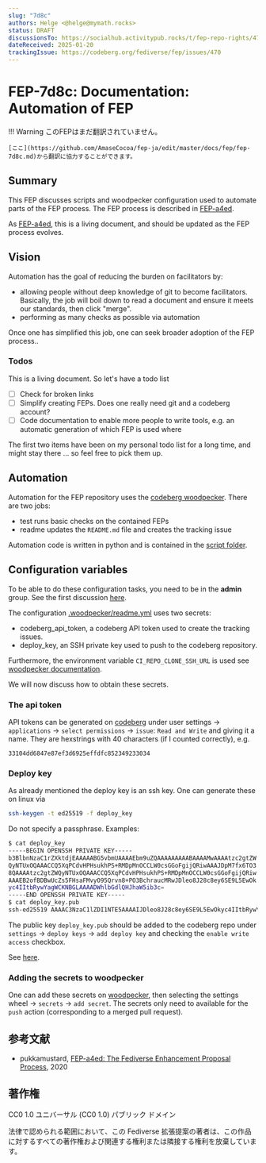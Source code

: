 ```yaml
---
slug: "7d8c"
authors: Helge <@helge@mymath.rocks>
status: DRAFT
discussionsTo: https://socialhub.activitypub.rocks/t/fep-repo-rights/4797/3
dateReceived: 2025-01-20
trackingIssue: https://codeberg.org/fediverse/fep/issues/470
---
```


# FEP-7d8c: Documentation: Automation of FEP
!!! Warning
    このFEPはまだ翻訳されていません。

    [ここ](https://github.com/AmaseCocoa/fep-ja/edit/master/docs/fep/fep-7d8c.md)から翻訳に協力することができます。
    
## Summary

This FEP discusses scripts and woodpecker configuration used to automate parts of the FEP process. The FEP process is described in [FEP-a4ed][a4ed].

As [FEP-a4ed][a4ed], this is a living document, and should be updated as the FEP process evolves.

## Vision

Automation has the goal of reducing the burden on facilitators by:

- allowing people without deep knowledge of git to become facilitators. Basically, the job will boil down to read a document and ensure it meets our standards, then click "merge".
- performing as many checks as possible via automation

Once one has simplified this job, one can seek broader adoption of the FEP process..

### Todos

This is a living document. So let's have a todo list

- [ ] Check for broken links
- [ ] Simplify creating FEPs. Does one really need git and a codeberg account?
- [ ] Code documentation to enable more people to write tools, e.g. an automatic generation of which FEP is used where

The first two items have been on my personal todo list for a long time, and might stay there ... so feel free to pick them up.

## Automation

Automation for the FEP repository uses the [codeberg woodpecker](https://ci.codeberg.org). There are two jobs:

- test runs basic checks on the contained FEPs
- readme updates the `README.md` file and creates the tracking issue

Automation code is written in python and is contained in the [script folder](https://codeberg.org/fediverse/fep/src/branch/main/scripts).

## Configuration variables

To be able to do these configuration tasks, you need to be in the __admin__ group. See the
first discussion [here](https://socialhub.activitypub.rocks/t/fep-repo-rights/4797/2).

The configuration [.woodpecker/readme.yml](https://codeberg.org/fediverse/fep/src/branch/main/.woodpecker/woodpecker.yml) uses two secrets:

- codeberg_api_token, a codeberg API token used to create the tracking issues.
- deploy_key, an SSH private key used to push to the codeberg repository.

Furthermore, the environment variable `CI_REPO_CLONE_SSH_URL` is used see [woodpecker documentation](https://woodpecker-ci.org/docs/usage/environment).

We will now discuss how to obtain these secrets.

### The api token

API tokens can be generated on [codeberg](https://codeberg.org/user/settings) under user settings -> `applications` -> `select permissions` -> `issue`: `Read and Write` and giving it a name. They are hexstrings with 40 characters (if I counted correctly), e.g.

```text
33104dd6847e87ef3d6925effdfc852349233034
```

### Deploy key

As already mentioned the deploy key is an ssh key. One can generate these on linux via

```bash
ssh-keygen -t ed25519 -f deploy_key
```

Do not specify a passphrase. Examples:

``` bash
$ cat deploy_key
-----BEGIN OPENSSH PRIVATE KEY-----
b3BlbnNzaC1rZXktdjEAAAAABG5vbmUAAAAEbm9uZQAAAAAAAAABAAAAMwAAAAtzc2gtZW
QyNTUxOQAAACCQ5XqPCdvHPHsukhPS+RMDpMnOCCLW0csGGoFgijQRiwAAAJDpM7fx6TO3
8QAAAAtzc2gtZWQyNTUxOQAAACCQ5XqPCdvHPHsukhPS+RMDpMnOCCLW0csGGoFgijQRiw
AAAEB2ofBDBwUcZs5FHsaFMvyO95Qrvn8+PO3BchraucMRwJDleo8J28c8ey6SE9L5EwOk
yc4IItbRywYagWCKNBGLAAAADWhlbGdlQHJhaW5ib3c=
-----END OPENSSH PRIVATE KEY-----
$ cat deploy_key.pub
ssh-ed25519 AAAAC3NzaC1lZDI1NTE5AAAAIJDleo8J28c8ey6SE9L5EwOkyc4IItbRywYagWCKNBGL helge@rainbow
```

The public key `deploy_key.pub` should be added to the codeberg repo under `settings` -> `deploy keys` -> `add deploy key` and checking the `enable write access` checkbox.

See [here](https://codeberg.org/fediverse/fep/settings/keys).

### Adding the secrets to woodpecker

One can add these secrets on [woodpecker](https://ci.codeberg.org/repos/12388), then selecting the settings wheel -> `secrets` -> `add secret`. The secrets only need to available for the `push` action (corresponding to a merged pull request).

## 参考文献

- pukkamustard, [FEP-a4ed: The Fediverse Enhancement Proposal Process][a4ed], 2020

[a4ed]: https://codeberg.org/fediverse/fep/src/branch/main/fep/a4ed/fep-a4ed.md

## 著作権
CC0 1.0 ユニバーサル (CC0 1.0) パブリック ドメイン

法律で認められる範囲において、この Fediverse 拡張提案の著者は、この作品に対するすべての著作権および関連する権利または隣接する権利を放棄しています。
